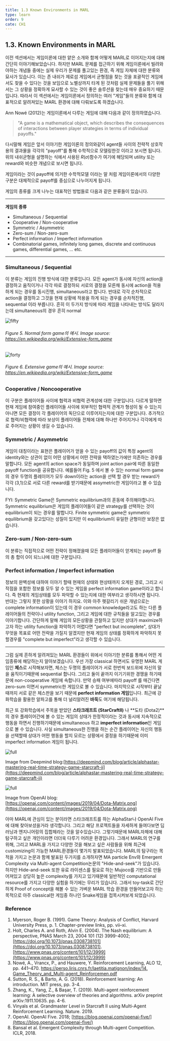 ```yaml
---
title: 1.3 Known Environments in MARL
type: learn
order: 9
cate: CH1
---
```


## 1.3. Known Environments in MARL

이전 섹션에서는 게임이론에 대한 얕은 소개와 함께 어떻게 MARL로 이어지는지에 대해 간단히 이야기해보았습니다. 하지만 MARL 문제를 접근하기 위해 게임이론에서 빌려와야하는 개념들 중에는 실제 우리가 문제를 풀고있는 환경, 즉 게임 자체에 대한 분류와 묘사가 있습니다. 이는 존 내쉬가 제로섬 게임에서 균형점을 찾는 것을 포괄적인 게임에서도 찾을 수 있다는 것을 보임으로 노벨상까지 타게 된 것처럼 실제 문제들을 풀기 위해서는 그 상황을 정확하게 묘사할 수 있는 것이 좋은 솔루션을 찾는데 매우 중요하기 때문입니다. 따라서 이 섹션에서는 게임이론에서 정의하는 여러 "게임"들의 분류와 함께 대표적으로 알려져있는 MARL 환경에 대해 다뤄보도록 하겠습니다. 

Ann Nowé (2012)는 게임이론에서 다루는 게임에 대해 다음과 같이 정의하였습니다. 

> "A game is a mathematical object, which describes the consequences
of interactions between player strategies in terms of individual payoffs."

다시말해 게임은 앞서 이야기한 게임이론의 정의와같이 agent들 사이의 전략적 상호작용의 결과물을 각각의 "payoff"를 통해 수학적으로 모델링한것 이라고 보시면 됩니다. 위의 내쉬균형을 설명하는 식에서 사용된 $R(\sigma)$함수가 여기에 해당되며 utility 또는 reward와 비슷한 개념으로 보시면 됩니다. 

게임이라는 것이 payoff에 의거한 수학적모델 이라는 말 처럼 게임이론에서의 다양한 구분은 대체적으로 payoff를 중심으로 나누어지게 됩니다. 

게임의 종류를 크게 나누는 대표적인 방법들로 다음과 같은 분류들이 있습니다. 

---

**게임의 종류**

- Simultaneous / Sequential
- Cooperative / Non-cooperative
- Symmetric / Asymmetric
- Zero-sum / Non-zero-sum
- Perfect information / Imperfect information
- Combinatorial games, infinitely long games, discrete and continuous games, differential games, ... etc.

---

### Simultaneous / Sequential

이 분류는 게임의 진행 방식에 대한 분류입니다. 모든 agent가 동시에 자신의 action을 결정하고 움직이거나 각각 따로 결정하되 서로의 결정을 모른채 동시에 action을 적용하게 되는 경우를 동시진행, simultaneous라고 합니다. 반대로 각각 순차적으로 action을 결정하고 그것을 현재 상황에 적용을 하게 되는 경우를 순차적진행, sequential 이라 부릅니다. 흔히 이 두가지 방식에 따라 게임을 나타내는 방식도 달라지는데 simultaneous의 경우 흔히 normal

![fifty](https://mas-tutorials.s3.ap-northeast-2.amazonaws.com/NG.png)
###### Figure 5. Normal form game의 예시. Image source: <a href="https://en.wikipedia.org/wiki/Extensive-form_game">https://en.wikipedia.org/wiki/Extensive-form_game</a>


![forty](https://mas-tutorials.s3.ap-northeast-2.amazonaws.com/EG.png)
###### Figure 6. Extensive game의 예시. Image source: <a href="https://en.wikipedia.org/wiki/Extensive-form_game">https://en.wikipedia.org/wiki/Extensive-form_game</a>


### Cooperative / Noncooperative

이 구분은 플레이어들 사이에 협력과 비협력 관계성에 대한 구분입니다. 다르게 말하면 현재 게임에 참여중인 플레이어들 사이에 외부적인 협력적 관계가 형성이 될 수 있는지 아니면 모든 결정이 각 플레이어의 독단으로 이루어지는지에 대한 구분입니다. 추가적으로 협력/비협력에 따라 보상이 플레이어들 전체에 대해 하나만 주어지거나 각각에게 따로 주어지는 상황이 생길 수 있습니다.

### Symmetric / Asymmetric

게임이 대칭이라는 표현은 플레이어가 얻을 수 있는 payoff의 값이 특정 agent의 identity와는 상관이 없이 어떤 상황에서 어떤 전략을 택하였는가에만 의존하는 경우를 말합니다. 모든 agent의 action space가 동일하며 joint action pair에 따른 동일한 payoff function을 공유합니다.
예를들어 Fig. 5 에서 볼 수 있는 normal form game의 경우 두명의 플레이어가 모두 down이라는 action을 선택 할 경우 받는 reward가 각각 (3,1)으로 서로 다른 reward를 받기때문에 assymetric한 게임이라고 볼 수 있습니다. 

FYI: Symmetric Game은 Symmetric equilibrium과의 혼동에 주의해야합니다. Symmetric equilibrium은 게임의 플레이어들이 같은 strategy를 선택하는 것이 equilibrium이 되는 경우를 말합니다. Finite symmetric game은 symmetric equilibrium을 갖고있다는 성질이 있지만 이 equilibrium이 유일한 균형이란 보장은 없습니다.

### Zero-sum / Non-zero-sum

이 분류는 직접적으로 어떤 전략이 정해졌을때 모든 플레이어들이 얻게되는 payoff 들의 총 합이 0이 되느냐에 대한 구분입니다. 

### Perfect information / Imperfect information

정보의 완벽성에 대하여 이야기 할때 현재의 상태와 현상태까지 오게된 경로, 그리고 시작점을 포함한 정보를 모두 알 수 있는 게임을 perfect information game이라고 합니다. 즉 현재의 게임상태를 모두 파악할 수 있는지에 대한 여부라고 생각하시면 됩니다. 반대는 그렇지 못한 상황을 이야기 하지요. 이와 아주 헷갈리기 쉬운 개념으로는 complete information이 있는데 이 경우 common knowledge라고도 하는 다른 플레이어들의 전략이나 utility function, 그리고 게임에 대한 규칙들을 알고있는 경우를 이야기합니다. 간단하게 말해 게임의 모든상황을 관찰하고 있지만 상대가 maximize하고자 하는 utility function을 파악하기 어렵다면 "perfect but incomplete", 상대가 무엇을 목표로 어떤 전략을 가질지 알겠지만 현재 게임의 상태를 정확하게 파악하지 못할경우를 "complete but imperfect"라고 생각할 수 있습니다. 

---

그럼 실제 흔하게 알려져있는 MARL 환경들이 위에서 이야기한 분류를 통해서 어떤 게임종류에 해당하는지 알아보겠습니다. 우선 가장 classical 하면서도 유명한 MARL 게임인 **체스**로 시작해보자면, 체스는 두명의 플레이어가 서로 한번씩 보드위에 자신의 말을 움직이기때문에 sequential 합니다. 그리고 둘이 끝까지 이기기위한 경쟁을 하기때문에 non-cooperative 게임에 속합니다. 만약 승패 여부에따라 payoff 를 매긴다면 zero-sum 이면서 symmetric한 게임으로 볼 수 있습니다. 마지막으로 시작부터 끝날때까지 서로 같은 체스판을 보기 때문에 **perfect information 게임**입니다. 최근에 강화학습을 활용한 알파고를 통해 더 널리알려진 **바둑**도 여기에 해당됩니다.

최근 또 강화학습에서 주목을 받았던 **스타크래프트 (StarCraftII)** 나 **도타 (Dota2)**의 경우 플레이어간에 볼 수 있는 게임의 상태가 한정적이라는 것과 동시에 지속적으로 행동을 하면서 진행하기때문에 simultaneous 하고 **imperfect information**인 게임으로 볼 수 있습니다. 사실 simultaneous한 진행을 하는 순간 플레이어는 자신의 행동을 선택할때 상대가 어떤 행동을 할지 모르는 상황에서 결정을 하기때문에 이미 imperfect information 게임이 됩니다.

![full](https://lh3.googleusercontent.com/ckm-3GlBQJ4zbNzfiW97yPqj5PVC0qIbRg42FL35EbDkhWoCNxyNZMMJN-f6VZmLMRbyBk2PArLQ-jDxlHbsE3_YaDUmcxUvMf8M=w2048-rw-v1)

Image from Deepmind blog:[https://deepmind.com/blog/article/alphastar-mastering-real-time-strategy-game-starcraft-ii](https://deepmind.com/blog/article/alphastar-mastering-real-time-strategy-game-starcraft-ii)

![full](https://openai.com/content/images/2019/04/Dota-Matrix.png)

Image from OpenAI blog: [https://openai.com/content/images/2019/04/Dota-Matrix.png](https://openai.com/content/images/2019/04/Dota-Matrix.png)

아마 MARL에 관심이 있는 분이라면 스타크래프트를 하는 AlphaStar나 OpenAI Five에 대해 찾아보셨을거라 생각합니다. 그리고 해당 프로젝트들을 자세하게 들여다보면 딥러닝과 엔지니어링의 집합체라는 것을 알수있습니다. 그렇기때문에 MARL자체에 대해 탐구하고 싶은 개인이라면 더더욱 다루기 어려운 환경입니다. 그래서 MARL의 연구를 위해, 그리고 MARL을 가지고 다양한 것을 해보고 싶은 사람들을 위해 최근에 customizing이 가능한 MARL환경들이 몇가지 발표되었습니다. MARL의 탐구라는 목적을 가지고 논문과 함께 발표된 두가지를 소개하자면 MA particle Env와 Emergent Complexity via Multi-agent Competition논문의 "Hide-and-seek"가 있습니다. 하지만 Hide-and-seek 또한 유료 라이센스를 필요로 하는 Mujoco를 기반으로 만들어져있고 상당히 높은 complexity를 가지고 있기때문에 일반적인 computational resource를 가지고 다양한 실험을 하기에는 무리가 있습니다. 그래서 toy-task로 간단하게 Proof of concept을 해볼 수 있는 가벼운 MARL 학습 환경을 만들어보고자 하는 목적으로 아주 classical한 게임중 하나인 Snake게임을 접목시켜보게 되었습니다.

### Reference

1. Myerson, Roger B. (1991). Game Theory: Analysis of Conflict, Harvard University Press, p. 1. Chapter-preview links, pp. vii–xi.
2. Holt, Charles A. and Roth, Alvin E. (2004). The Nash equilibrium: A perspective, PNAS March 23, 2004 101 (12) 3999-4002; [https://doi.org/10.1073/pnas.0308738101](https://doi.org/10.1073/pnas.0308738101). [https://www.pnas.org/content/101/12/3999](https://www.pnas.org/content/101/12/3999)
3. Nowé, A., Vrancx, P., and Hauwere, Y. Reinforcement Learning, ALO 12, pp. 441–470. [https://perso.liris.cnrs.fr/laetitia.matignon/index/14. Game_Theory_and_Multi-agent_Reinforcemen.pdf](https://perso.liris.cnrs.fr/laetitia.matignon/index/14.%20Game_Theory_and_Multi-agent_Reinforcemen.pdf)
4. Sutton, R. S., & Barto, A. G. (2018). Reinforcement learning: An introduction. MIT press, pp. 3-4.
5. Zhang, K., Yang, Z., & Başar, T. (2019). Multi-agent reinforcement learning: A selective overview of theories and algorithms. arXiv preprint arXiv:1911.10635. pp. 4-6.
6. Vinyals et al. Grandmaster Level in Starcraft II using Multi-Agent Reinforcement Learning. Nature. 2019. 
7. OpenAI. OpenAI Five. 2018; [https://blog.openai.com/openai-five/](https://blog.openai.com/openai-five/)
8. Bansal et al. Emergent Complexity through Multi-agent Competition. ICLR, 2018.